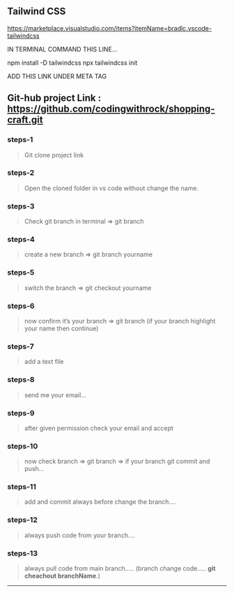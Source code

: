 ## Tailwind CSS

https://marketplace.visualstudio.com/items?itemName=bradlc.vscode-tailwindcss

IN TERMINAL COMMAND THIS LINE...

npm install -D tailwindcss
npx tailwindcss init

ADD THIS LINK UNDER META TAG

<script src="https://cdn.tailwindcss.com"></script>

## Git-hub project Link : https://github.com/codingwithrock/shopping-craft.git

### steps-1

> Git clone project link

### steps-2

> Open the cloned folder in vs code without change the name.

### steps-3

> Check git branch in terminal ⇒ git branch

### steps-4

> create a new branch ⇒ git branch yourname

### steps-5

> switch the branch ⇒ git checkout yourname

### steps-6

> now confirm it’s your branch ⇒ git branch (if your branch highlight your name then continue)

### steps-7

> add a text file

### steps-8

> send me your email…

### steps-9

> after given permission check your email and accept

### steps-10

> now check branch ⇒ git branch ⇒ if your branch git commit and push…

### steps-11

> add and commit always before change the branch….

### steps-12

> always push code from your branch….

### steps-13

> always pull code from main branch….. (branch change code….. **git cheachout branchName**.)

---
